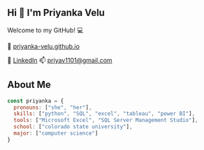 ## Hi 👋 I'm Priyanka Velu

Welcome to my GitHub! 💻

💌 [priyanka-velu.github.io](http://priyanka-velu.github.io)

💬 [LinkedIn](https://www.linkedin.com/in/priyanka-velu-916474202/)
📫 [priyav1101@gmail.com](mailto:priyav1101@gmail.com)

## About Me
```javascript
const priyanka = {
  pronouns: ["she", "her"],
  skills: ["python", "SQL", "excel", "tableau", "power BI"],
  tools: ["Microsoft Excel", "SQL Server Management Studio"],
  school: ["colorado state university"],
  major: ["computer science"]
}
